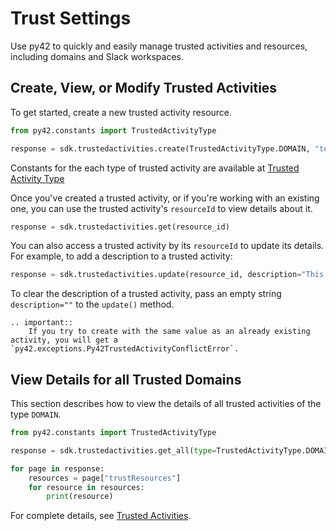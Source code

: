 # Trust Settings

Use py42 to quickly and easily manage trusted activities and resources, including domains and Slack workspaces.

## Create, View, or Modify Trusted Activities

To get started, create a new trusted activity resource.

```python
from py42.constants import TrustedActivityType

response = sdk.trustedactivities.create(TrustedActivityType.DOMAIN, "test-domain.com")
```
Constants for the each type of trusted activity are available at [Trusted Activity Type](../methoddocs/constants.html#py42.constants.TrustedActivityType)


Once you've created a trusted activity, or if you're working with an existing one, you can use the trusted activity's `resourceId` to view details about it.

```python
response = sdk.trustedactivities.get(resource_id)

```

You can also access a trusted activity by its `resourceId` to update its details.  For example, to add a description to a trusted activity:

```python
response = sdk.trustedactivities.update(resource_id, description="This is a trusted activity.")
```

To clear the description of a trusted activity, pass an empty string `description=""` to the `update()` method.

```eval_rst
.. important::
    If you try to create with the same value as an already existing activity, you will get a `py42.exceptions.Py42TrustedActivityConflictError`.

```

## View Details for all Trusted Domains

This section describes how to view the details of all trusted activities of the type `DOMAIN`.

```python
from py42.constants import TrustedActivityType

response = sdk.trustedactivities.get_all(type=TrustedActivityType.DOMAIN)

for page in response:
    resources = page["trustResources"]
    for resource in resources:
        print(resource)
```
For complete details, see
 [Trusted Activities](../methoddocs/trustedactivities.md).
